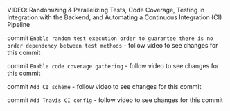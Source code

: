 VIDEO: Randomizing & Parallelizing Tests, Code Coverage, Testing in Integration with the Backend, and Automating a Continuous Integration (CI) Pipeline

commit `Enable random test execution order to guarantee there is no order dependency between test methods` - follow video to see changes for this commit

commit `Enable code coverage gathering` - follow video to see changes for this commit

commit `Add CI scheme` - follow video to see changes for this commit

commit `Add Travis CI config` - follow video to see changes for this commit

